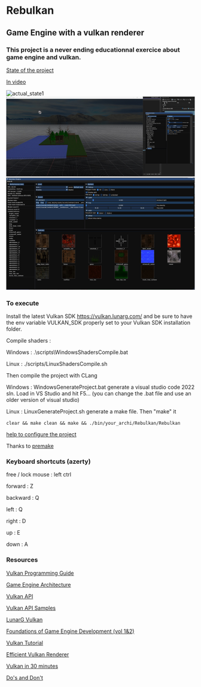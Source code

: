# Rebulkan
## Game Engine with a vulkan renderer

### This project is a never ending educationnal exercice about game engine and vulkan.

[State of the project](https://github.com/galliume/rebulkan/projects/1)

[In video](https://www.youtube.com/watch?v=C7p9z6LhAig&list=PL4-Os8BWDCPmZt5HvJrSo6QDHkD9J4fJF)

![actual_state1](screenshots/fog_2.gif?raw=true "actual status")
![actual_state2](screenshots/grid.jpg?raw=true "actual status")
![actual_state3](screenshots/textures_list.jpg?raw=true "actual status")


### To execute 

Install the latest Vulkan SDK https://vulkan.lunarg.com/ and be sure to have the env variable VULKAN_SDK properly set to your Vulkan SDK installation folder.

Compile shaders :

  Windows : .\scripts\WindowsShadersCompile.bat

  Linux   : ./scripts/LinuxShadersCompile.sh

Then compile the project with CLang

Windows : WindowsGenerateProject.bat generate a visual studio code 2022 sln. 
Load in VS Studio and hit F5... (you can change the .bat file and use an older version of visual studio)

Linux   : LinuxGenerateProject.sh generate a make file. Then "make" it
```
clear && make clean && make && ./bin/your_archi/Rebulkan/Rebulkan
```

[help to configure the project](https://github.com/galliume/rebulkan/wiki/Env-config)

Thanks to [premake](https://premake.github.io/)

### Keyboard shortcuts (azerty)

free / lock mouse : left ctrl

forward : Z 

backward : Q

left : Q

right : D

up : E

down : A

### Resources

[Vulkan Programming Guide](https://www.amazon.fr/Vulkan-Programming-Guide-Official-Learning/dp/0134464540/)

[Game Engine Architecture](https://www.amazon.fr/Engine-Architecture-Third-Jason-Gregory/dp/1138035459/)

[Vulkan API](https://www.khronos.org/registry/vulkan/specs/1.2-extensions/html/index.html)

[Vulkan API Samples](https://github.com/LunarG/VulkanSamples/tree/master/API-Samples)

[LunarG Vulkan](https://vulkan.lunarg.com/doc/sdk/1.2.162.1/linux/tutorial/html/00-intro.html)

[Foundations of Game Engine Development (vol 1&2)](https://foundationsofgameenginedev.com/)

[Vulkan Tutorial](https://vulkan-tutorial.com/)

[Efficient Vulkan Renderer](https://zeux.io/2020/02/27/writing-an-efficient-vulkan-renderer/)

[Vulkan in 30 minutes](https://renderdoc.org/vulkan-in-30-minutes.html)

[Do's and Don't](https://developer.nvidia.com/blog/vulkan-dos-donts/)
